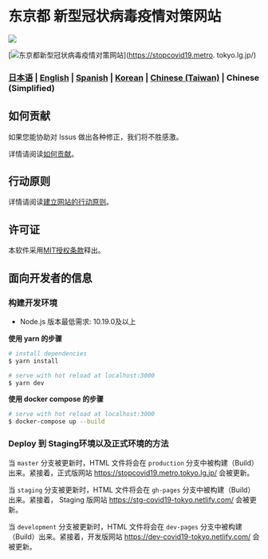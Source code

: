 # 东京都 新型冠状病毒疫情对策网站

![](https://github.com/tokyo-metropolitan-gov/covid19/workflows/production%20deploy/badge.svg)

[![东京都新型冠状病毒疫情对策网站](https://user-images.githubusercontent.com/1301149/75629392-1d19d900-5c25-11ea-843d-2d4376e3a560.png)](https://stopcovid19.metro. tokyo.lg.jp/)

### [日本语](./README.md) | [English](./README_EN.md) | [Spanish](./README_ES.md) | [Korean](./README_KO.md) | [Chinese (Taiwan)](./README_ZH_TW.md)  | Chinese (Simplified)

## 如何贡献
如果您能协助对 Issus 做出各种修正，我们将不胜感激。

详情请阅读[如何贡献](./.github/CONTRIBUTING_ZH_CN.md)。

## 行动原则
详情请阅读[建立网站的行动原则](./.github/CODE_OF_CONDUCT_ZH_CN.md)。

## 许可证
本软件采用[MIT授权条款](./LICENSE.txt)释出。

## 面向开发者的信息

### 构建开发环境

- Node.js 版本最低需求: 10.19.0及以上

**使用 yarn 的步骤**
``` bash
# install dependencies
$ yarn install

# serve with hot reload at localhost:3000
$ yarn dev
```

**使用 docker compose 的步骤**
```bash
# serve with hot reload at localhost:3000
$ docker-compose up --build
```

### Deploy 到 Staging环境以及正式环境的方法

当 `master` 分支被更新时，HTML 文件将会在 `production` 分支中被构建（Build）出来。紧接着，正式版网站 https://stopcovid19.metro.tokyo.lg.jp/ 会被更新。

当 `staging` 分支被更新时，HTML 文件将会在 `gh-pages` 分支中被构建（Build）出来。紧接着， Staging 版网站 https://stg-covid19-tokyo.netlify.com/ 会被更新。

当 `development` 分支被更新时，HTML 文件将会在 `dev-pages` 分支中被构建（Build）出来。紧接着，开发版网站 https://dev-covid19-tokyo.netlify.com/ 会被更新。
